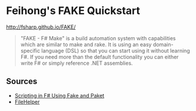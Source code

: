 # Feihong's FAKE Quickstart

http://fsharp.github.io/FAKE/

> "FAKE - F# Make" is a build automation system with capabilities which are similar to make and rake. It is using an easy domain-specific language (DSL) so that you can start using it without learning F#. If you need more than the default functionality you can either write F# or simply reference .NET assemblies.

## Sources

- [Scripting in F# Using Fake and Paket](https://www.infoq.com/news/2016/12/fsharp-scripting-fake-paket)
- [FileHelper](http://fsharp.github.io/FAKE/apidocs/fake-filehelper.html)